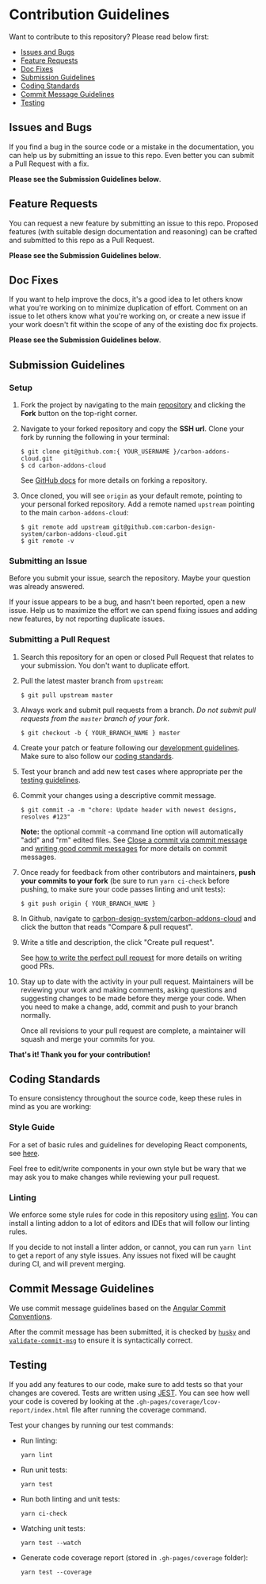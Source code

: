 # Contribution Guidelines

Want to contribute to this repository? Please read below first:

- [Issues and Bugs](#issues-and-bugs)
- [Feature Requests](#feature-requests)
- [Doc Fixes](#doc-fixes)
- [Submission Guidelines](#submission-guidelines)
- [Coding Standards](#coding-standards)
- [Commit Message Guidelines](#commit-message-guidlines)
- [Testing](#testing)

## Issues and Bugs

If you find a bug in the source code or a mistake in the documentation, you can help us by
submitting an issue to this repo. Even better you can submit a Pull Request with a fix.

**Please see the Submission Guidelines below**.

## Feature Requests

You can request a new feature by submitting an issue to this repo. Proposed features (with suitable design documentation and reasoning) can be crafted and submitted to this repo as a Pull Request.

**Please see the Submission Guidelines below**.

## Doc Fixes

If you want to help improve the docs, it's a good idea to let others know what you're working on to minimize duplication of effort. Comment on an issue to let others know what you're working on, or create a new issue if your work doesn't fit within the scope of any of the existing doc fix projects.

**Please see the Submission Guidelines below**.

## Submission Guidelines

### Setup

1.  Fork the project by navigating to the main [repository](https://github.com/carbon-design-system/carbon-addons-cloud) and clicking the **Fork** button on the top-right corner.

2.  Navigate to your forked repository and copy the **SSH url**. Clone your fork by running the following in your terminal:

    ```
    $ git clone git@github.com:{ YOUR_USERNAME }/carbon-addons-cloud.git
    $ cd carbon-addons-cloud
    ```

    See [GitHub docs](https://help.github.com/articles/fork-a-repo/) for more details on forking a repository.

3.  Once cloned, you will see `origin` as your default remote, pointing to your personal forked repository. Add a remote named `upstream` pointing to the main `carbon-addons-cloud`:

    ```
    $ git remote add upstream git@github.com:carbon-design-system/carbon-addons-cloud.git
    $ git remote -v
    ```

### Submitting an Issue

Before you submit your issue, search the repository. Maybe your question was already answered.

If your issue appears to be a bug, and hasn't been reported, open a new issue. Help us to maximize the effort we can spend fixing issues and adding new features, by not reporting duplicate issues.

### Submitting a Pull Request

1.  Search this repository for an open or closed Pull Request that relates to your submission. You don't want to duplicate effort.

2.  Pull the latest master branch from `upstream`:

    ```
    $ git pull upstream master
    ```

3.  Always work and submit pull requests from a branch. _Do not submit pull requests from the `master` branch of your fork_.

    ```
    $ git checkout -b { YOUR_BRANCH_NAME } master
    ```

4.  Create your patch or feature following our [development guidelines](/README.md#development). Make sure to also follow our [coding standards](#coding-standards).

5.  Test your branch and add new test cases where appropriate per the [testing guidelines](#testing).

6.  Commit your changes using a descriptive commit message.

    ```
    $ git commit -a -m "chore: Update header with newest designs, resolves #123"
    ```

    **Note:** the optional commit -a command line option will automatically "add" and "rm" edited files. See [Close a commit via commit message](https://help.github.com/articles/closing-issues-via-commit-messages/) and [writing good commit messages](https://github.com/erlang/otp/wiki/Writing-good-commit-messages) for more details on commit messages.

7.  Once ready for feedback from other contributors and maintainers, **push your commits to your fork** (be sure to run `yarn ci-check` before pushing, to make sure your code passes linting and unit tests):

    ```
    $ git push origin { YOUR_BRANCH_NAME }
    ```

8.  In Github, navigate to [carbon-design-system/carbon-addons-cloud](https://github.com/carbon-design-system/carbon-addons-cloud) and click the button that reads "Compare & pull request".

9.  Write a title and description, the click "Create pull request".

    See [how to write the perfect pull request](https://github.com/blog/1943-how-to-write-the-perfect-pull-request) for more details on writing good PRs.

10. Stay up to date with the activity in your pull request. Maintainers will be reviewing your work and making comments, asking questions and suggesting changes to be made before they merge your code. When you need to make a change, add, commit and push to your branch normally.

    Once all revisions to your pull request are complete, a maintainer will squash and merge your commits for you.

**That's it! Thank you for your contribution!**

## Coding Standards

To ensure consistency throughout the source code, keep these rules in mind as you are working:

### Style Guide

For a set of basic rules and guidelines for developing React components, see [here](https://github.com/airbnb/javascript/tree/master/react#basic-rules).

Feel free to edit/write components in your own style but be wary that we may ask you to make changes while reviewing your pull request.

### Linting

We enforce some style rules for code in this repository using [eslint](http://eslint.org/). You can install a linting addon to a lot of editors and IDEs that will follow our linting rules.

If you decide to not install a linter addon, or cannot, you can run `yarn lint` to get a report of any style issues. Any issues not fixed will be caught during CI, and will prevent merging.

## Commit Message Guidelines

We use commit message guidelines based on the [Angular Commit Conventions](https://github.com/angular/angular.js/blob/master/CONTRIBUTING.md#commit).

After the commit message has been submitted, it is checked by [`husky`](https://www.npmjs.com/package/husky) and [`validate-commit-msg`](https://www.npmjs.com/package/validate-commit-msg) to ensure it is syntactically correct.

## Testing

If you add any features to our code, make sure to add tests so that your changes are covered. Tests are written using [JEST](https://github.com/facebook/jest). You can see how well your code is covered by looking at the `.gh-pages/coverage/lcov-report/index.html` file after running the coverage command.

Test your changes by running our test commands:

- Run linting:

  ```
  yarn lint
  ```

- Run unit tests:

  ```
  yarn test
  ```

- Run both linting and unit tests:

  ```
  yarn ci-check
  ```

- Watching unit tests:

  ```
  yarn test --watch
  ```

- Generate code coverage report (stored in `.gh-pages/coverage` folder):

  ```
  yarn test --coverage
  ```
